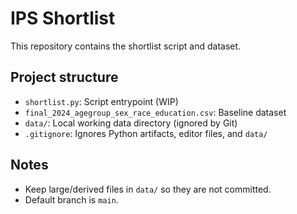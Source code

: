 # IPS Shortlist

This repository contains the shortlist script and dataset.

## Project structure
- `shortlist.py`: Script entrypoint (WIP)
- `final_2024_agegroup_sex_race_education.csv`: Baseline dataset
- `data/`: Local working data directory (ignored by Git)
- `.gitignore`: Ignores Python artifacts, editor files, and `data/`

## Notes
- Keep large/derived files in `data/` so they are not committed.
- Default branch is `main`.

